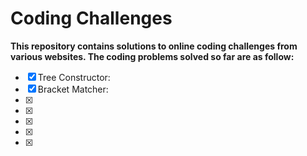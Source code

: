 # Coding Challenges

**This repository contains solutions to online coding challenges from various websites. The coding problems solved so far are as follow:**
- [x] Tree Constructor: 
- [x] Bracket Matcher:
- [x]
- [x]
- [x]
- [x]
- [x]
